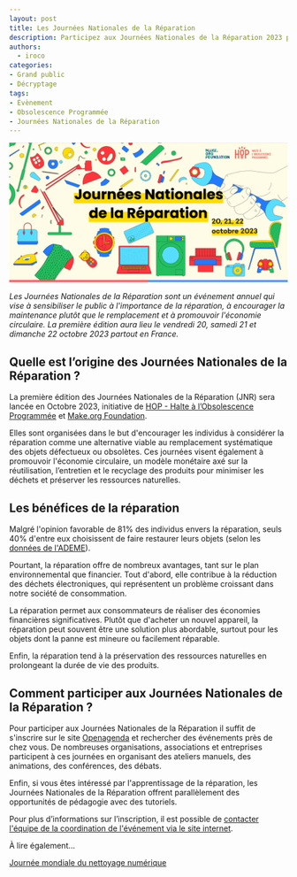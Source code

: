 ```yaml
---
layout: post
title: Les Journées Nationales de la Réparation
description: Participez aux Journées Nationales de la Réparation 2023 pour contribuer à réduire les déchets et préserver l'environnement !
authors:
  - iroco
categories:
- Grand public
- Décryptage
tags:
- Évènement
- Obsolescence Programmée
- Journées Nationales de la Réparation
---
```

![Illustration de l'article](/images/JNR/JNR-2023.png)

*Les Journées Nationales de la Réparation sont un événement annuel qui vise à sensibiliser le public à l'importance de la réparation, à encourager la maintenance plutôt que le remplacement et à promouvoir l'économie circulaire. La première édition aura lieu le vendredi 20, samedi 21 et dimanche 22 octobre 2023 partout en France.*

## Quelle est l’origine des Journées Nationales de la Réparation ?

La première édition des Journées Nationales de la Réparation (JNR) sera lancée en Octobre 2023, initiative de [HOP - Halte à l’Obsolescence Programmée](https://www.halteobsolescence.org/) et [Make.org Foundation](https://make.org/FR). 

Elles sont organisées dans le but d'encourager les individus à considérer la réparation comme une alternative viable au remplacement systématique des objets défectueux ou obsolètes. Ces journées visent également à promouvoir l'économie circulaire, un modèle monétaire axé sur la réutilisation, l’entretien et le recyclage des produits pour minimiser les déchets et préserver les ressources naturelles.

## Les bénéfices de la réparation

Malgré l'opinion favorable de 81% des individus envers la réparation, seuls 40% d'entre eux choisissent de faire restaurer leurs objets (selon les [données de l'ADEME](https://infos.ademe.fr/magazine-juin-2021/faits-et-chiffres/indice-de-reparabilite/)). 

Pourtant, la réparation offre de nombreux avantages, tant sur le plan environnemental que financier. Tout d'abord, elle contribue à la réduction des déchets électroniques, qui représentent un problème croissant dans notre société de consommation. 

La réparation permet aux consommateurs de réaliser des économies financières significatives. Plutôt que d'acheter un nouvel appareil, la réparation peut souvent être une solution plus abordable, surtout pour les objets dont la panne est mineure ou facilement réparable.

Enfin, la réparation tend à la préservation des ressources naturelles en prolongeant la durée de vie des produits.

## Comment participer aux Journées Nationales de la Réparation ?

Pour participer aux Journées Nationales de la Réparation il suffit de s'inscrire sur le site [Openagenda](https://openagenda.com/jn-reparation) et rechercher des événements près de chez vous. De nombreuses organisations, associations et entreprises participent à ces journées en organisant des  ateliers manuels, des animations, des conférences, des débats. 

Enfin, si vous êtes intéressé par l'apprentissage de la réparation, les Journées Nationales de la Réparation offrent parallèlement des opportunités de pédagogie avec des tutoriels. 

Pour plus d’informations sur l’inscription, il est possible de [contacter l'équipe de la coordination de l'événement via le site internet](https://journeesreparation.fr/).

À lire également…

[Journée mondiale du nettoyage numérique](https://blog.iroco.co/digital-cleanup-day/)

